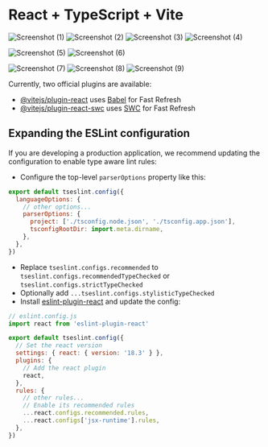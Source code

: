 # React + TypeScript + Vite
![Screenshot (1)](https://github.com/user-attachments/assets/dec57d07-c40b-44dc-8a4d-23e9e5000370)
![Screenshot (2)](https://github.com/user-attachments/assets/6e385033-046b-4759-b137-3b961b5c4fea)
![Screenshot (3)](https://github.com/user-attachments/assets/ca51e6c1-d4ca-4120-be8a-6cdec3e9fb63)
![Screenshot (4)](https://github.com/user-attachments/assets/794ecbf5-5c6f-429c-b31e-7b15f42a1c20)

![Screenshot (5)](https://github.com/user-attachments/assets/c5f14dba-3cce-4035-b155-e1e661513d94)
![Screenshot (6)](https://github.com/user-attachments/assets/d125214b-e1c8-44a4-bb01-5d44d53e4d0b)

![Screenshot (7)](https://github.com/user-attachments/assets/2dd67276-816d-473a-b73b-c1c57dd49e40)
![Screenshot (8)](https://github.com/user-attachments/assets/9095420b-516a-4aba-a037-5d94910afc07)
![Screenshot (9)](https://github.com/user-attachments/assets/d603658e-be39-43dc-bfd5-fe748bf9eea2)

Currently, two official plugins are available:

- [@vitejs/plugin-react](https://github.com/vitejs/vite-plugin-react/blob/main/packages/plugin-react/README.md) uses [Babel](https://babeljs.io/) for Fast Refresh
- [@vitejs/plugin-react-swc](https://github.com/vitejs/vite-plugin-react-swc) uses [SWC](https://swc.rs/) for Fast Refresh

## Expanding the ESLint configuration

If you are developing a production application, we recommend updating the configuration to enable type aware lint rules:

- Configure the top-level `parserOptions` property like this:

```js
export default tseslint.config({
  languageOptions: {
    // other options...
    parserOptions: {
      project: ['./tsconfig.node.json', './tsconfig.app.json'],
      tsconfigRootDir: import.meta.dirname,
    },
  },
})
```

- Replace `tseslint.configs.recommended` to `tseslint.configs.recommendedTypeChecked` or `tseslint.configs.strictTypeChecked`
- Optionally add `...tseslint.configs.stylisticTypeChecked`
- Install [eslint-plugin-react](https://github.com/jsx-eslint/eslint-plugin-react) and update the config:

```js
// eslint.config.js
import react from 'eslint-plugin-react'

export default tseslint.config({
  // Set the react version
  settings: { react: { version: '18.3' } },
  plugins: {
    // Add the react plugin
    react,
  },
  rules: {
    // other rules...
    // Enable its recommended rules
    ...react.configs.recommended.rules,
    ...react.configs['jsx-runtime'].rules,
  },
})
```

